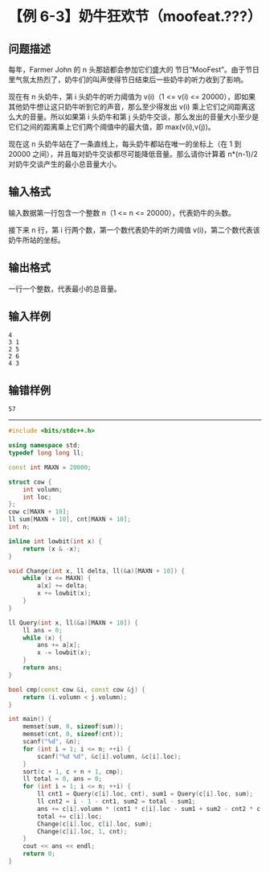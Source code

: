# 【例 6-3】奶牛狂欢节（moofeat.???）

## 问题描述
每年，Farmer John 的 n 头那妞都会参加它们盛大的 节日“MooFest”。由于节日里气氛太热烈了，奶牛们的叫声使得节日结束后一些奶牛的听力收到了影响。

现在有 n 头奶牛，第 i 头奶牛的听力阈值为 v(i)（1 <= v(i) <= 20000），即如果其他奶牛想让这只奶牛听到它的声音，那么至少得发出 v(i) 乘上它们之间距离这么大的音量。所以如果第 i 头奶牛和第 j 头奶牛交谈，那么发出的音量大小至少是它们之间的距离乘上它们两个阈值中的最大值，即 max(v(i),v(j))。

现在这 n 头奶牛站在了一条直线上，每头奶牛都站在唯一的坐标上（在 1 到 20000 之间），并且每对奶牛交谈都尽可能降低音量。那么请你计算着 n\*(n-1)/2对奶牛交谈产生的最小总音量大小。
## 输入格式
输入数据第一行包含一个整数 n（1 <= n <= 20000），代表奶牛的头数。

接下来 n 行，第 i 行两个数，第一个数代表奶牛的听力阈值 v(i)，第二个数代表该奶牛所站的坐标。

## 输出格式
一行一个整数，代表最小的总音量。

## 输入样例
```
4
3 1
2 5
2 6
4 3
```
## 输错样例
```
57
```

----

```cpp
#include <bits/stdc++.h>

using namespace std;
typedef long long ll;

const int MAXN = 20000;

struct cow {
    int volumn;
    int loc;
};
cow c[MAXN + 10];
ll sum[MAXN + 10], cnt[MAXN + 10];
int n;

inline int lowbit(int x) {
    return (x & -x);
}

void Change(int x, ll delta, ll(&a)[MAXN + 10]) {
    while (x <= MAXN) {
        a[x] += delta;
        x += lowbit(x);
    }
}

ll Query(int x, ll(&a)[MAXN + 10]) {
    ll ans = 0;
    while (x) {
        ans += a[x];
        x -= lowbit(x);
    }
    return ans;
}

bool cmp(const cow &i, const cow &j) {
    return (i.volumn < j.volumn);
}

int main() {
    memset(sum, 0, sizeof(sum));
    memset(cnt, 0, sizeof(cnt));
    scanf("%d", &n);
    for (int i = 1; i <= n; ++i) {
        scanf("%d %d", &c[i].volumn, &c[i].loc);
    }
    sort(c + 1, c + n + 1, cmp);
    ll total = 0, ans = 0;
    for (int i = 1; i <= n; ++i) {
        ll cnt1 = Query(c[i].loc, cnt), sum1 = Query(c[i].loc, sum);
        ll cnt2 = i - 1 - cnt1, sum2 = total - sum1;
        ans += c[i].volumn * (cnt1 * c[i].loc - sum1 + sum2 - cnt2 * c[i].loc);
        total += c[i].loc;
        Change(c[i].loc, c[i].loc, sum);
        Change(c[i].loc, 1, cnt);
    }
    cout << ans << endl;
    return 0;
}
```